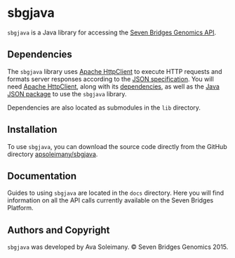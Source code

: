 # sbgjava 

`sbgjava` is a Java library for accessing the [Seven Bridges Genomics API](https://docs.sbgenomics.com/display/developerhub/API). 

## Dependencies 

The `sbgjava` library uses [Apache HttpClient](https://hc.apache.org/httpcomponents-client-ga/) to execute HTTP requests and formats server responses according to the [JSON specification](http://www.json.org). You will need [Apache HttpClient](https://github.com/apache/httpclient), along with its [dependencies](https://hc.apache.org/httpcomponents-client-ga/fluent-hc/dependencies.html), as well as the [Java JSON package](https://github.com/douglascrockford/JSON-java) to use the `sbgjava` library. 

Dependencies are also located as submodules in the `lib` directory.

## Installation

To use `sbgjava`, you can download the source code directly from the GitHub directory [apsoleimany/sbgjava](https://github.com/apsoleimany/sbgjava.git). 

## Documentation

Guides to using `sbgjava` are located in the `docs` directory. Here you will find information on all the API calls currently available on the Seven Bridges Platform. 

## Authors and Copyright

`sbgjava` was developed by Ava Soleimany. © Seven Bridges Genomics 2015.


 

 